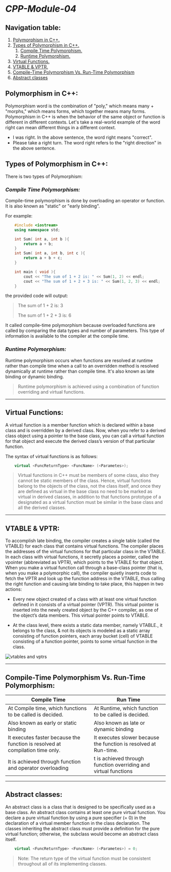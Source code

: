 # *CPP-Module-04*

## **Navigation table:**
1. [Polymorphism in C++.](#polymorphism-in-c)
1. [Types of Polymorphism in C++.](#types-of-polymorphism-in-c)
    1. [Compile Time Polymorphism.](#compile-time-polymorphism)
    1. [Runtime Polymorphism.](#runtime-polymorphism)
1. [Virtual Functions.](#virtual-functions)
1. [VTABLE & VPTR.](#vtable--vptr)
1. [Compile-Time Polymorphism Vs. Run-Time Polymorphism](#compile-time-polymorphism-vs-run-time-polymorphism)
1. [Abstract classes](#abstract-classes)

## **Polymorphism in C++:**
Polymorphism word is the combination of "poly," which means many + "morphs," which means forms, which together means many forms. Polymorphism in C++ is when the behavior of the same object or function is different in different contexts. Let's take a real-world example of the word right can mean different things in a different context.

+ I was right. In the above sentence, the word right means "correct".
+ Please take a right turn. The word right refers to the "right direction" in the above sentence.

## **Types of Polymorphism in C++:**
There is two types of Polymorphism:

### ***Compile Time Polymorphism:***
Compile-time polymorphism is done by overloading an operator or function. It is also known as "static" or "early binding".

For example:
```cpp
    #include <iostream>
    using namespace std;

    int Sum( int a, int b ){
        return a + b;
    }
    int Sum( int a, int b, int c ){
        return a + b + c; 
    }

    int main ( void ){
        cout << "The sum of 1 + 2 is: " << Sum(1, 2) << endl;
        cout << "The sum of 1 + 2 + 3 is: " << Sum(1, 2, 3) << endl;
    }
```
the provided code will output:
> The sum of 1 + 2 is: 3
>
> The sum of 1 + 2 + 3 is: 6 

It called compile-time polymorphism because overloaded functions are called by comparing the data types and number of parameters. This type of information is available to the compiler at the compile time.

### ***Runtime Polymorphism:***
Runtime polymorphism occurs when functions are resolved at runtime rather than compile time when a call to an overridden method is resolved dynamically at runtime rather than compile time. It's also known as late binding or dynamic binding.

> Runtime polymorphism is achieved using a combination of function overriding and virtual functions.

---

## **Virtual Functions:**
A virtual function is a member function which is declared within a base class and is overridden by a derived class. Now, when you refer to a derived class object using a pointer to the base class, you can call a virtual function for that object and execute the derived class’s version of that particular function.

The syntax of virtual functions is as follows:

```cpp
    virtual <FuncReturnType> <FuncName> (<Parametes>);
```
>Virtual functions in C++ must be members of some class, also they cannot be static members of the class. Hence, virtual functions belong to the objects of the class, not the class itself, and once they are defined as virtual in the base class no need to be marked as virtual in derived classes, in addition to that functions prototype of a designated as a virtual function must be similar in the base class and all the derived classes.

---
## **VTABLE & VPTR:**
To accomplish late binding, the compiler creates a single table (called the VTABLE) for each class that contains virtual functions. The compiler places the addresses of the virtual functions for that particular class in the VTABLE. In each class with virtual functions, it secretly places a pointer, called the vpointer (abbreviated as VPTR), which points to the VTABLE for that object. When you make a virtual function call through a base-class pointer (that is, when you make a polymorphic call), the compiler quietly inserts code to fetch the VPTR and look up the function address in the VTABLE, thus calling the right function and causing late binding to take place, this happen in two actions:

+ Every new object created of a class with at least one virtual function defined in it consists of a virtual pointer (VPTR). This virtual pointer is inserted into the newly created object by the C++ compiler, as one of the object’s data members. This virtual pointer points to VTABLE.

+ At the class level, there exists a static data member, namely VTABLE., it belongs to the class, & not its objects is modeled as a static array consisting of function pointers, each array bucket (cell) of VTABLE consisting of a function pointer, points to some virtual function in the class.

![vtables and vptrs](https://www.equestionanswers.com/cpp/images/vptr-vtable-vfunctions.gif)

---

## **Compile-Time Polymorphism Vs. Run-Time Polymorphism:**

| Compile Time | Run Time |
|--------------|----------|
| At Compile time, which functions to be called is decided. | At Runtime, which function to be called is decided. |
| Also known as early or static binding | Also known as late or dynamic binding |
| It executes faster because the function is resolved at compilation time only. | It executes slower because the function is resolved at Run-time. |
| It is achieved through function and operator overloading | t is achieved through function overriding and virtual functions |

---

## **Abstract classes:**
An abstract class is a class that is designed to be specifically used as a base class. An abstract class contains at least one pure virtual function. You declare a pure virtual function by using a pure specifier (= 0) in the declaration of a virtual member function in the class declaration. The classes inheriting the abstract class must provide a definition for the pure virtual function; otherwise, the subclass would become an abstract class itself.

```cpp
    virtual <FuncReturnType> <FuncName> (<Parametes>) = 0; 
```

> Note: The return type of the virtual function must be consistent throughout all of its implementing classes.
